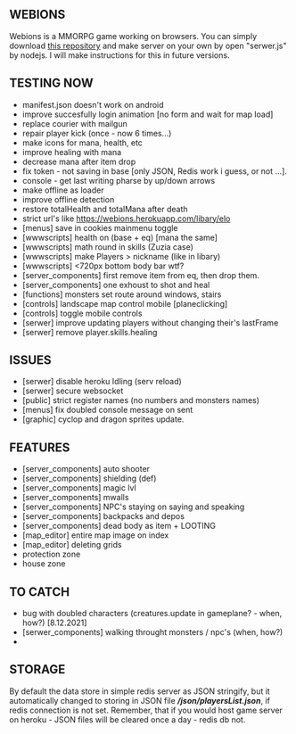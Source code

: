 ## WEBIONS
  Webions is a MMORPG game working on browsers. 
  You can simply download [this repository](https://github.com/apietryga/webions2) and make server on your own by open "serwer.js" by nodejs. I will make instructions for this in future versions.
## TESTING NOW
  - manifest.json doesn't work on android
  - improve succesfully login animation [no form and wait for map load]
  - replace courier with mailgun
  - repair player kick (once - now 6 times...)
  - make icons for mana, health, etc
  - improve healing with mana
  - decrease mana after item drop
  - fix token - not saving in base [only JSON, Redis work i guess, or not ...].
  - console - get last writing pharse by up/down arrows
  - make offline as loader
  - improve offline detection
  - restore totalHealth and totalMana after death
  - strict url's like https://webions.herokuapp.com/libary/elo
  - [menus] save in cookies mainmenu toggle
  - [wwwscripts] health on (base + eq) [mana the same]
  - [wwwscripts] math round in skills (Zuzia case)
  - [wwwscripts] make Players > nickname (like in libary)
  - [wwwscripts] <720px bottom body bar wtf?
  - [server_components] first remove item from eq, then drop them. 
  - [server_components] one exhoust to shot and heal
  - [functions] monsters set route around windows, stairs
  - [controls] landscape map control mobile [planeclicking]
  - [controls] toggle mobile controls
  - [serwer] improve updating players without changing their's lastFrame 
  - [serwer] remove player.skills.healing 
## ISSUES
  - [serwer] disable heroku Idling (serv reload)
  - [serwer] secure websocket
  - [public] strict register names (no numbers and monsters names)
  - [menus] fix doubled console message on sent
  - [graphic] cyclop and dragon sprites update.
## FEATURES
  - [server_components] auto shooter
  - [server_components] shielding (def)
  - [server_components] magic lvl
  - [server_components] mwalls
  - [server_components] NPC's staying on saying and speaking
  - [server_components] backpacks and depos
  - [server_components] dead body as item + LOOTING
  - [map_editor] entire map image on index
  - [map_editor] deleting grids
  - protection zone
  - house zone
## TO CATCH
  - bug with doubled characters (creatures.update in gameplane? - when, how?) [8.12.2021]
  - [serwer_components] walking throught monsters / npc's (when, how?)
  - 
## STORAGE  
  By default the data store in simple redis server as JSON stringify, but it automatically changed to storing in JSON file ***/json/playersList.json***, if redis connection is not set.
  Remember, that if you would host game server on heroku - JSON files will be cleared once a day - redis db not. 